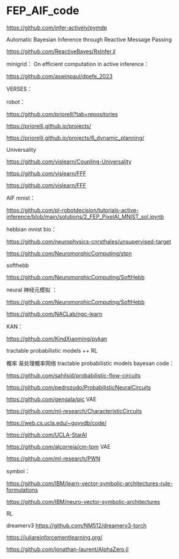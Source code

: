 # FEP_AIF_code

https://github.com/infer-actively/pymdp


Automatic Bayesian Inference through Reactive Message Passing

https://github.com/ReactiveBayes/RxInfer.jl



minigrid：  On efficient computation in active inference： 

https://github.com/aswinpaul/dpefe_2023


VERSES： 





robot：

https://github.com/priorelli?tab=repositories

https://priorelli.github.io/projects/

https://priorelli.github.io/projects/6_dynamic_planning/


Universality

https://github.com/vislearn/Coupling-Universality

https://github.com/vislearn/FFF

https://github.com/vislearn/FFF



AIF mnist：

https://github.com/pl-robotdecision/tutorials-active-inference/blob/main/solutions/2_FEP_PixelAI_MNIST_sol.ipynb


hebbian   mnist bio：

https://github.com/neurophysics-cnrsthales/unsupervised-target

https://github.com/NeuromorphicComputing/stpn

softhebb  

https://github.com/NeuromorphicComputing/SoftHebb





neural 神经元模拟 ：

https://github.com/NeuromorphicComputing/SoftHebb

https://github.com/NACLab/ngc-learn


KAN：

https://github.com/KindXiaoming/pykan


tractable probabilistic models ++ RL

概率 易处理概率网络  tractable probabilistic models   bayesan code：

https://github.com/sahilsid/probabilistic-flow-circuits

https://github.com/pedrozudo/ProbabilisticNeuralCircuits

https://github.com/gengala/pic  VAE

https://github.com/ml-research/CharacteristicCircuits

https://web.cs.ucla.edu/~guyvdb/code/

https://github.com/UCLA-StarAI


https://github.com/alcorreia/cm-tpm  VAE 

https://github.com/ml-research/PWN







symbol：

https://github.com/IBM/learn-vector-symbolic-architectures-rule-formulations

https://github.com/IBM/neuro-vector-symbolic-architectures






RL

dreamerv3   https://github.com/NM512/dreamerv3-torch

https://juliareinforcementlearning.org/

https://github.com/jonathan-laurent/AlphaZero.jl






